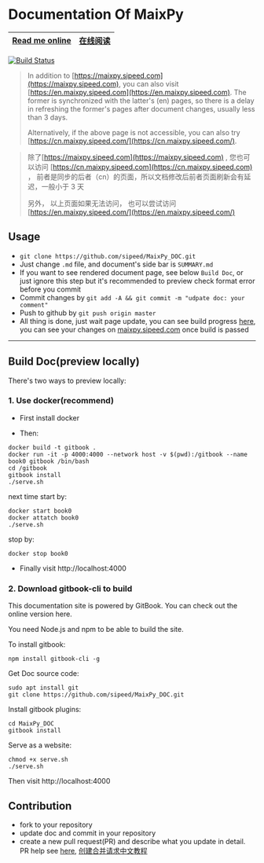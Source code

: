Documentation Of MaixPy
===========


|[Read me online](https://maixpy.sipeed.com/en/)  | [在线阅读](https://maixpy.sipeed.com/zh/) |
| ------------------------ | ----------- |

[![Build Status](https://travis-ci.org/sipeed/MaixPy_DOC.svg?branch=master)](https://travis-ci.org/sipeed/MaixPy_DOC)


> In addition to [https://maixpy.sipeed.com](https://maixpy.sipeed.com), you can also visit [https://en.maixpy.sipeed.com](https://en.maixpy.sipeed.com). The former is synchronized with the latter's (en) pages, so there is a delay in refreshing the former's pages after document changes, usually less than 3 days.
> 
> Alternatively, if the above page is not accessible, you can also try [https://cn.maixpy.sipeed.com/](https://cn.maixpy.sipeed.com/).




> 除了[https://maixpy.sipeed.com](https://maixpy.sipeed.com) , 您也可以访问 [https://cn.maixpy.sipeed.com](https://cn.maixpy.sipeed.com)  ， 前者是同步的后者（cn）的页面，所以文档修改后前者页面刷新会有延迟，一般小于 3 天
> 
> 另外， 以上页面如果无法访问， 也可以尝试访问[https://en.maixpy.sipeed.com/](https://en.maixpy.sipeed.com/)

## Usage

* `git clone https://github.com/sipeed/MaixPy_DOC.git`
* Just change `.md` file, and document's side bar is `SUMMARY.md`
* If you want to see rendered document page, see below `Build Doc`, or just ignore this step
   but it's recommended to preview check format error before you commit
* Commit changes by `git add -A && git commit -m "udpate doc: your comment"`
* Push to github by `git push origin master`
* All thing is done, just wait page update, you can see build progress [here](https://travis-ci.org/github/sipeed/MaixPy_DOC), you can see your changes on [maixpy.sipeed.com](https://maixpy.sipeed.com) once build is passed



-----------------------------------------------------------------------

## Build Doc(preview locally)

There's two ways to preview locally:

### 1. Use docker(recommend)

* First install docker

* Then:

```
docker build -t gitbook .
docker run -it -p 4000:4000 --network host -v $(pwd):/gitbook --name book0 gitbook /bin/bash
cd /gitbook
gitbook install
./serve.sh
```
next time start by:
```
docker start book0
docker attatch book0
./serve.sh
```
stop by:
```
docker stop book0
```

* Finally visit http://localhost:4000


### 2. Download gitbook-cli to build

This documentation site is powered by GitBook. You can check out the online version here.

You need Node.js and npm to be able to build the site.

To install gitbook:

```
npm install gitbook-cli -g
```

Get Doc source code:
```
sudo apt install git 
git clone https://github.com/sipeed/MaixPy_DOC.git
```

Install gitbook plugins:

```
cd MaixPy_DOC
gitbook install
```

Serve as a website:

```
chmod +x serve.sh
./serve.sh
```

Then visit http://localhost:4000

## Contribution

* fork to your repository
* update doc and commit in your repository
* create a new pull request(PR) and describe what you update in detail. PR help see [here](https://docs.github.com/en/free-pro-team@latest/github/collaborating-with-issues-and-pull-requests/creating-a-pull-request-from-a-fork), [创建合并请求中文教程](https://docs.github.com/cn/free-pro-team@latest/github/collaborating-with-issues-and-pull-requests/creating-a-pull-request-from-a-fork)


